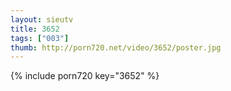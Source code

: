 ```yaml
--- 
layout: sieutv
title: 3652
tags: ["003"]
thumb: http://porn720.net/video/3652/poster.jpg
---
```

{% include porn720 key="3652" %} 

